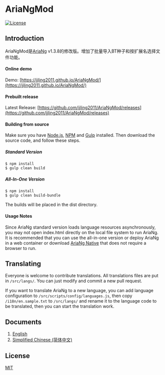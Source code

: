 # AriaNgMod
[![License](https://img.shields.io/github/license/jjling2011/AriaNgMod.svg?style=flat)](https://github.com/jjling2011/AriaNgMod/blob/master/LICENSE)

## Introduction
AriaNgMod是[AriaNg](https://github.com/mayswind/AriaNg) v1.3.8的修改版。增加了批量导入BT种子和按扩展名选择文件功能。

#### Online demo
Demo: [https://jjling2011.github.io/AriaNgMod/](https://jjling2011.github.io/AriaNgMod/)

#### Prebuilt release
Latest Release: [https://github.com/jjling2011/AriaNgMod/releases](https://github.com/jjling2011/AriaNgMod/releases)

#### Building from source
Make sure you have [Node.js](https://nodejs.org/), [NPM](https://www.npmjs.com/) and [Gulp](https://gulpjs.com/) installed. Then download the source code, and follow these steps.

##### Standard Version

    $ npm install
    $ gulp clean build

##### All-In-One Version

    $ npm install
    $ gulp clean build-bundle

The builds will be placed in the dist directory.

#### Usage Notes
Since AriaNg standard version loads language resources asynchronously, you may not open index.html directly on the local file system to run AriaNg. It is recommended that you can use the all-in-one version or deploy AriaNg in a web container or download [AriaNg Native](https://github.com/mayswind/AriaNg-Native) that does not require a browser to run.

## Translating

Everyone is welcome to contribute translations. All translations files are put in `/src/langs/`. You can just modify and commit a new pull request.

If you want to translate AriaNg to a new language, you can add language configuration to `/src/scripts/config/languages.js`, then copy `/i18n/en.sample.txt` to `/src/langs/` and rename it to the language code to be translated, then you can start the translation work.

## Documents
1. [English](http://ariang.mayswind.net)
2. [Simplified Chinese (简体中文)](http://ariang.mayswind.net/zh_Hans)

## License
[MIT](https://github.com/jjling2011/AriaNg/blob/master/LICENSE)
